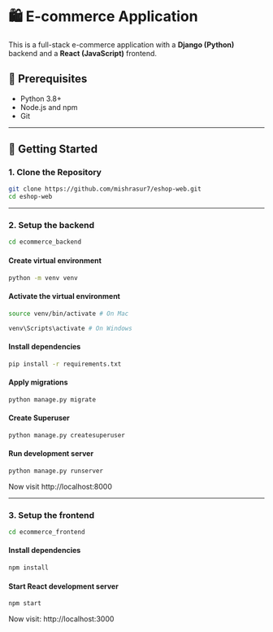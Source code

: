 # 🛍️ E-commerce Application

This is a full-stack e-commerce application with a **Django (Python)** backend and a **React (JavaScript)** frontend.

## 🧠 Prerequisites

- Python 3.8+
- Node.js and npm
- Git

---

## 🚀 Getting Started

### 1. Clone the Repository

```bash
git clone https://github.com/mishrasur7/eshop-web.git
cd eshop-web
```
---

### 2. Setup the backend
```bash
cd ecommerce_backend
```

#### Create virtual environment
```bash
python -m venv venv
```
#### Activate the virtual environment
```bash
source venv/bin/activate # On Mac
```

```bash
venv\Scripts\activate # On Windows
```

#### Install dependencies
```bash
pip install -r requirements.txt
```

#### Apply migrations
```bash
python manage.py migrate
```

#### Create Superuser
```bash
python manage.py createsuperuser
```

#### Run development server
```bash
python manage.py runserver
```
Now visit http://localhost:8000

---
### 3. Setup the frontend 
```bash
cd ecommerce_frontend
```

#### Install dependencies
```bash
npm install
```

#### Start React development server
```bash
npm start
```

Now visit: http://localhost:3000




